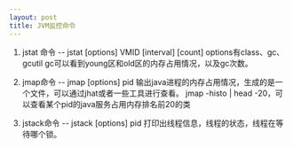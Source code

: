 ```yaml
---
layout: post
title: JVM监控命令
---
```


1. jstat 命令 -- jstat [options] VMID [interval] [count]
options有class、gc、gcutil
gc可以看到young区和old区的内存占用情况，以及gc次数。

2. jmap命令 -- jmap [options] pid
输出java进程的内存占用情况，生成的是一个文件，可以通过jhat或者一些工具进行查看。
jmap -histo <pid> | head -20，可以查看某个pid的java服务占用内存排名前20的类

3. jstack命令 -- jstack [options] pid
打印出线程信息，线程的状态，线程在等待哪个锁。